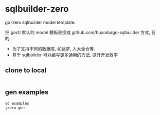 # sqlbuilder-zero

go-zero sqlbuilder model template.

把 goctl 默认的 model 模板替换成 github.com/huandu/go-sqlbuilder 方式, 目的: 

* 为了支持不同的数据库, 如达梦, 人大金仓等.
* 基于 sqlbuilder 可以编写更多通用的方法, 提升开发效率

## clone to local

```shell

```

## gen examples

```shell
cd examples
jzero gen
```
